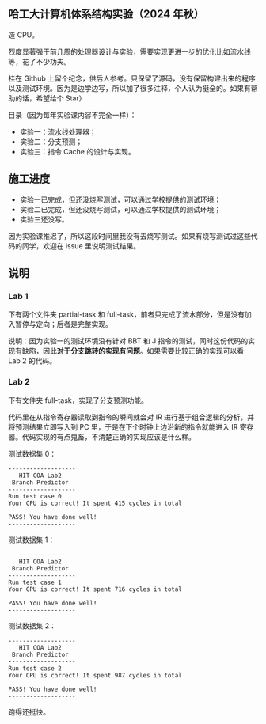 ## 哈工大计算机体系结构实验（2024 年秋）

造 CPU。

烈度显著强于前几周的处理器设计与实验，需要实现更进一步的优化比如流水线等，花了不少功夫。

挂在 Github 上留个纪念，供后人参考。只保留了源码，没有保留构建出来的程序以及测试环境。因为是边学边写，所以加了很多注释，个人认为挺全的。如果有帮助的话，希望给个 Star）

目录（因为每年实验课内容不完全一样）：

- 实验一：流水线处理器；
- 实验二：分支预测；
- 实验三：指令 Cache 的设计与实现。

## 施工进度

- 实验一已完成，但还没烧写测试，可以通过学校提供的测试环境；
- 实验二已完成，但还没烧写测试，可以通过学校提供的测试环境；
- 实验三还没写。

因为实验课推迟了，所以这段时间里我没有去烧写测试。如果有烧写测试过这些代码的同学，欢迎在 issue 里说明测试结果。

## 说明

### Lab 1

下有两个文件夹 partial-task 和 full-task，前者只完成了流水部分，但是没有加入暂停与定向；后者是完整实现。

说明：因为实验一的测试环境没有针对 BBT 和 J 指令的测试，同时这份代码的实现有缺陷，因此**对于分支跳转的实现有问题**。如果需要比较正确的实现可以看 Lab 2 的代码。

### Lab 2

下有文件夹 full-task，实现了分支预测功能。

代码里在从指令寄存器读取到指令的瞬间就会对 IR 进行基于组合逻辑的分析，并将预测结果立即写入到 PC 里，于是在下个时钟上边沿新的指令就能进入 IR 寄存器。代码实现的有点鬼畜，不清楚正确的实现应该是什么样。

测试数据集 0：

```plain
-------------------
   HIT COA Lab2    
 Branch Predictor
-------------------
Run test case 0
Your CPU is correct! It spent 415 cycles in total

PASS! You have done well!
-------------------
```

测试数据集 1：

```plain
-------------------
   HIT COA Lab2    
 Branch Predictor
-------------------
Run test case 1
Your CPU is correct! It spent 716 cycles in total

PASS! You have done well!
-------------------
```

测试数据集 2：

```plain
-------------------
   HIT COA Lab2    
 Branch Predictor
-------------------
Run test case 2
Your CPU is correct! It spent 987 cycles in total

PASS! You have done well!
-------------------
```

跑得还挺快。